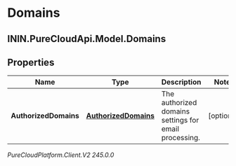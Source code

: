 # Domains

## ININ.PureCloudApi.Model.Domains

## Properties

|Name | Type | Description | Notes|
|------------ | ------------- | ------------- | -------------|
| **AuthorizedDomains** | [**AuthorizedDomains**](AuthorizedDomains) | The authorized domains settings for email processing. | [optional] |



_PureCloudPlatform.Client.V2 245.0.0_
